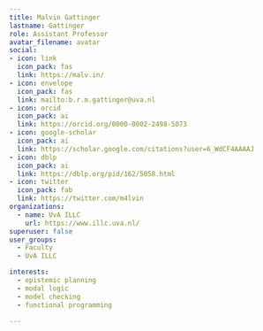 ```yaml
---
title: Malvin Gattinger
lastname: Gattinger
role: Assistant Professor
avatar_filename: avatar
social:
- icon: link
  icon_pack: fas
  link: https://malv.in/
- icon: envelope
  icon_pack: fas
  link: mailto:b.r.m.gattinger@uva.nl
- icon: orcid
  icon_pack: ai
  link: https://orcid.org/0000-0002-2498-5073
- icon: google-scholar
  icon_pack: ai
  link: https://scholar.google.com/citations?user=6_WdCF4AAAAJ
- icon: dblp
  icon_pack: ai
  link: https://dblp.org/pid/162/5058.html
- icon: twitter
  icon_pack: fab
  link: https://twitter.com/m4lvin
organizations:
  - name: UvA ILLC
    url: https://www.illc.uva.nl/
superuser: false
user_groups:
  - Faculty
  - UvA ILLC

interests:
  - epistemic planning
  - modal logic
  - model checking
  - functional programming

---
```

